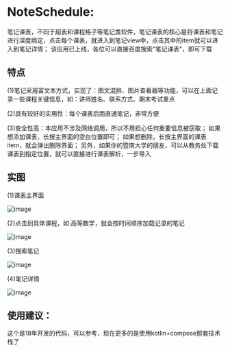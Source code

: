 # NoteSchedule: 
笔记课表，不同于超表和课程格子等笔记类软件，笔记课表的核心是将课表和笔记进行深度绑定，点击每个课表，就进入到笔记view中，点击其中的item就可以进入到笔记详情；
该应用已上线，各位可以直接百度搜索"笔记课表"，即可下载

## 特点
(1)笔记采用富文本方式，实现了：图文混排、图片查看器等功能，可以在上面记录一些课程关键信息，如：讲师姓名、联系方式、期末考试重点

(2)具有较好的实用性：每个课表后面直通笔记，非常方便  

(3)安全性高：本应用不涉及网络调用，所以不用担心任何重要信息被窃取；
如果想添加课表，长按主界面的空白位置即可；
如果想删除，长按主界面的课表item，就会弹出删除界面；
另外，如果你的暨南大学的朋友，可以从教务处下载课表到指定位置，就可以直接进行课表解析，一步导入

## 实图
(1)课表主界面

![image](https://github.com/Iamctb/NoteSchedule/assets/53284012/99bb45cd-146a-41ab-a468-1dd92dc42de7)

(2)点击到具体课程，如:高等数学，就会按时间顺序加载记录的笔记  

![image](https://github.com/Iamctb/NoteSchedule/assets/53284012/b05057f7-08fd-45b1-936d-a0b54112b987) 

(3)搜索笔记

![image](https://github.com/Iamctb/NoteSchedule/assets/53284012/34c2f517-8b46-4e08-a50f-79f62585d649) 

(4)笔记详情 

![image](https://github.com/Iamctb/NoteSchedule/assets/53284012/98fcec7e-84d0-4485-a15e-cdf36a0164ff)


## 使用建议：
这个是18年开发的代码，可以参考，现在更多的是使用kotlin+compose那套技术栈了
